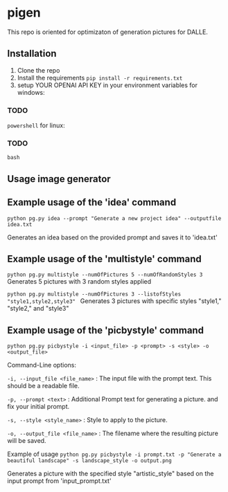 # pigen
This repo is oriented for optimizaton of generation pictures for DALLE.



## Installation
1. Clone the repo
2. Install the requirements
`pip install -r requirements.txt`
3. setup YOUR OPENAI API KEY in your environment variables
for windows:
### TODO
`powershell`
for linux:
### TODO
`bash `



## Usage image generator

## Example usage of the 'idea' command
`python pg.py idea --prompt "Generate a new project idea" --outputfile idea.txt`

Generates an idea based on the provided prompt and saves it to 'idea.txt'

## Example usage of the 'multistyle' command
`python pg.py multistyle --numOfPictures 5 --numOfRandomStyles 3`
Generates 5 pictures with 3 random styles applied

`python pg.py multistyle --numOfPictures 3 --listofStyles "style1,style2,style3"
`
Generates 3 pictures with specific styles "style1," "style2," and "style3"

## Example usage of the 'picbystyle' command
`python pg.py picbystyle -i <input_file> -p <prompt> -s <style> -o <output_file>`

Command-Line options:

`-i, --input_file <file_name>` : The input file with the prompt text. This should be a readable file.
  
`-p, --prompt <text>` : Additional Prompt text for generating a picture. and fix your initial prompt.
  
`-s, --style <style_name>` : Style to apply to the picture.
 
`-o, --output_file <file_name>` : The filename where the resulting picture will be saved.

Example of usage
`python pg.py picbystyle -i prompt.txt -p "Generate a beautiful landscape" -s landscape_style -o output.png`

Generates a picture with the specified style "artistic_style" based on the input prompt from 'input_prompt.txt'
